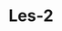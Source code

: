 # Les-2
<!DOCTYPE html>
<html>
<head>
	<title></title>
	<meta charset="utf-8">
</head>
<body>
	<a href=""></a>
	<div class="teammember"></div>
	<div class="teammember"></div>
	<div class="teammember"></div>
</body>
</html>